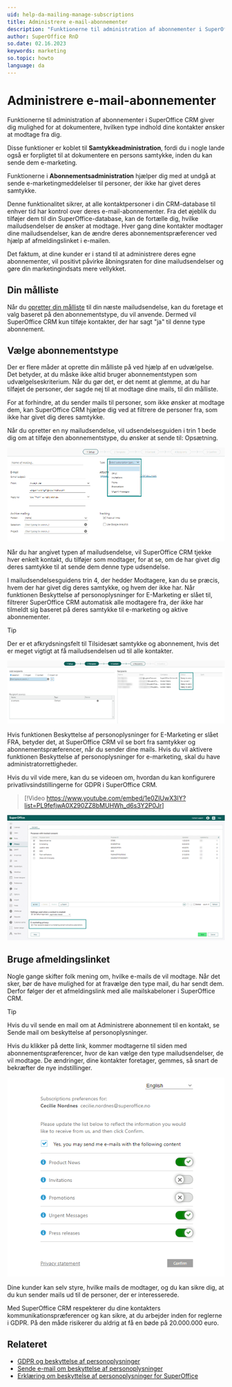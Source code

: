 ```yaml
---
uid: help-da-mailing-manage-subscriptions
title: Administrere e-mail-abonnementer
description: "Funktionerne til administration af abonnementer i SuperOffice CRM giver dig mulighed for at dokumentere, hvilken type indhold dine kontakter ønsker at modtage fra dig."
author: SuperOffice RnD
so.date: 02.16.2023
keywords: marketing
so.topic: howto
language: da
---
```


# Administrere e-mail-abonnementer

Funktionerne til administration af abonnementer i SuperOffice CRM giver dig mulighed for at dokumentere, hvilken type indhold dine kontakter ønsker at modtage fra dig.

Disse funktioner er koblet til **Samtykkeadministration**, fordi du i nogle lande også er forpligtet til at dokumentere en persons samtykke, inden du kan sende dem e-marketing.

Funktionerne i **Abonnementsadministration** hjælper dig med at undgå at sende e-marketingmeddelelser til personer, der ikke har givet deres samtykke.

Denne funktionalitet sikrer, at alle kontaktpersoner i din CRM-database til enhver tid har kontrol over deres e-mail-abonnementer. Fra det øjeblik du tilføjer dem til din SuperOffice-database, kan de fortælle dig, hvilke mailudsendelser de ønsker at modtage. Hver gang dine kontakter modtager dine mailudsendelser, kan de ændre deres abonnementspræferencer ved hjælp af afmeldingslinket i e-mailen.

Det faktum, at dine kunder er i stand til at administrere deres egne abonnementer, vil positivt påvirke åbningsraten for dine mailudsendelser og gøre din marketingindsats mere vellykket.

## Din målliste

Når du [opretter din målliste][1] til din næste mailudsendelse, kan du foretage et valg baseret på den abonnementstype, du vil anvende. Dermed vil SuperOffice CRM kun tilføje kontakter, der har sagt "ja" til denne type abonnement.

## Vælge abonnementstype

Der er flere måder at oprette din målliste på ved hjælp af en udvælgelse. Det betyder, at du måske ikke altid bruger abonnementstypen som udvælgelseskriterium. Når du gør det, er det nemt at glemme, at du har tilføjet de personer, der sagde nej til at modtage dine mails, til din målliste.

For at forhindre, at du sender mails til personer, som ikke ønsker at modtage dem, kan SuperOffice CRM hjælpe dig ved at filtrere de personer fra, som ikke har givet dig deres samtykke.

Når du opretter en ny mailudsendelse, vil udsendelsesguiden i trin 1 bede dig om at tilføje den abonnementstype, du ønsker at sende til: Opsætning.

![I opsætningstrinnet vælger du, hvilken type mail du vil sende ud. -screenshot][img1]

Når du har angivet typen af mailudsendelse, vil SuperOffice CRM tjekke hver enkelt kontakt, du tilføjer som modtager, for at se, om de har givet dig deres samtykke til at sende dem denne type udsendelse.

I mailudsendelsesguidens trin 4, der hedder Modtagere, kan du se præcis, hvem der har givet dig deres samtykke, og hvem der ikke har. Når funktionen Beskyttelse af personoplysninger for E-Marketing er slået til, filtrerer SuperOffice CRM automatisk alle modtagere fra, der ikke har tilmeldt sig baseret på deres samtykke til e-marketing og aktive abonnementer.

> [!TIP]
> Der er et afkrydsningsfelt til Tilsidesæt samtykke og abonnement, hvis det er meget vigtigt at få mailudsendelsen ud til alle kontakter.

![Når du har tilføjet modtagere til udsendelsen, kan du se, om de har givet samtykke til den type udsendelse. -screenshot][img2]

Hvis funktionen Beskyttelse af personoplysninger for E-Marketing er slået FRA, betyder det, at SuperOffice CRM vil se bort fra samtykker og abonnementspræferencer, når du sender dine mails. Hvis du vil aktivere funktionen Beskyttelse af personoplysninger for e-marketing, skal du have administratorrettigheder.

Hvis du vil vide mere, kan du se videoen om, hvordan du kan konfigurere privatlivsindstillingerne for GDPR i SuperOffice CRM.

<!-- markdownlint-disable-next-line MD034 DOCSMD007 -->
> [!Video https://www.youtube.com/embed/1e0ZIUwX3IY?list=PL9fefjwA0X290ZZ8bMUHWh_d6s3Y2P0Jr]

![Under Indstillinger og vedligeholdelse kan du aktivere funktionen til beskyttelse af personoplysninger for e-marketing. -screenshot][img3]

## Bruge afmeldingslinket

Nogle gange skifter folk mening om, hvilke e-mails de vil modtage. Når det sker, bør de have mulighed for at fravælge den type mail, du har sendt dem. Derfor følger der et afmeldingslink med alle mailskabeloner i SuperOffice CRM.

> [!TIP]
> Hvis du vil sende en mail om at Administrere abonnement til en kontakt, se Sende mail om beskyttelse af personoplysninger.

Hvis du klikker på dette link, kommer modtagerne til siden med abonnementspræferencer, hvor de kan vælge den type mailudsendelser, de vil modtage. De ændringer, dine kontakter foretager, gemmes, så snart de bekræfter de nye indstillinger.

![Vælg de e-mails, du gerne vil modtage, på siden med abonnementspræferencer. -screenshot][img4]

Dine kunder kan selv styre, hvilke mails de modtager, og du kan sikre dig, at du kun sender mails ud til de personer, der er interesserede.

Med SuperOffice CRM respekterer du dine kontakters kommunikationspræferencer og kan sikre, at du arbejder inden for reglerne i GDPR. På den måde risikerer du aldrig at få en bøde på 20.000.000 euro.

## Relateret

* [GDPR og beskyttelse af personoplysninger][2]
* [Sende e-mail om beskyttelse af personoplysninger][3]
* [Erklæring om beskyttelse af personoplysninger for SuperOffice][4]

<!-- Referenced links -->
[1]: create/target-list.md
[2]: ../../../security/privacy/learn/index.md
[3]: ../../../security/privacy/learn/send-privacy-confirmation-email.md
[4]: https://www.superoffice.com/company/privacy/

<!-- Referenced images -->
[img1]: ../../../../media/loc/en/marketing/setup-type-drop-down.png
[img2]: ../../../../media/loc/en/marketing/recipients-content-status.png
[img3]: ../../../../media/loc/en/marketing/e-marketing-privacy-feature.png
[img4]: ../../../../media/loc/en/marketing/subscription-preferences-page.png
